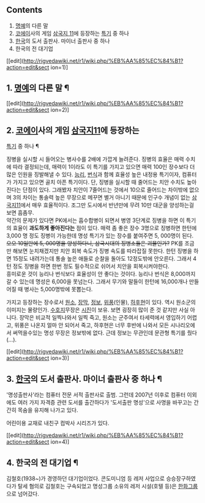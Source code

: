 ## Contents

    

1. [명예](%EB%AA%85%EC%98%88.md)의 다른 말 
2. [코에이](%EC%BD%94%EC%97%90%EC%9D%B4.md)사의 게임 [삼국지 11](%EC%82%BC%EA%B5%AD%EC%A7%80%2011.md)에 등장하는 [특기](%ED%8A%B9%EA%B8%B0%28%EC%82%BC%EA%B5%AD%EC%A7%8011%29.md) 중 하나 
3. [한국](%ED%95%9C%EA%B5%AD.md)의 도서 출판사. 마이너 출판사 중 하나 
4. 한국의 전 대기업 

[[edit](http://rigvedawiki.net/r1/wiki.php/%EB%AA%85%EC%84%B1?action=edit&sect
ion=1)]

## 1. [명예](%EB%AA%85%EC%98%88.md)의 다른 말 ¶

  

[[edit](http://rigvedawiki.net/r1/wiki.php/%EB%AA%85%EC%84%B1?action=edit&sect
ion=2)]

## 2. [코에이](%EC%BD%94%EC%97%90%EC%9D%B4.md)사의 게임 [삼국지11](%EC%82%BC%EA%B5%AD%EC%A7%80%2011.md)에 등장하는
[특기](%ED%8A%B9%EA%B8%B0%28%EC%82%BC%EA%B5%AD%EC%A7%8011%29.md) 중 하나 ¶

징병을 실시할 시 들어오는 병사수를 2배에 가깝게 늘려준다. 징병의 효율은 매력 수치에 따라 결정되는데, 매력이 1이라도 이 특기를 가지고
있으면 매력 100인 장수보다 더 많은 인원을 징발해낼 수 있다. [능리](%EB%8A%A5%EB%A6%AC.md),
[번식](%EB%B2%88%EC%8B%9D.md)과 함께 효율성 높은 내정용 특기이자, 컴퓨터가 가지고 있으면 골치 아픈 특기이다.
단, 징병을 실시할 때 줄어드는 치안 수치도 높아진다는 단점이 있다. 그래봤자 치안이 7줄어드는 것에서 10으로 줄어드는 차이밖에 없으며
3의 차이는 통솔력 높은 무장으로 메꾸면 별거 아니기 때문에 인구수 개념이 없는 [삼국지11](%EC%82%BC%EA%B5%AD%EC%A7%80%2011.md)에서 매우 효율적이다. 조그만 도시에서 반년만에 무려 10만
대군을 양성하는걸 보면 흠좀무.  
약간의 문제가 있다면 PK에서는 흡수합병이 되면서 병영 3단계로 징병을 하면 이 특기의 효율이 **과도하게 좋아진다는** 점이 있다. 매력
좀 좋은 장수 3명으로 징병하면 한턴에 3,000 명 정도 징병이 가능한데 명성 특기가 있는 장수를 붙여주면 5, 000명이 된다.
<del>오오 10일만에 5, 000명을 양성하다니, 삼국시대의 징병소들은 괴물인가?</del> PK를 조금만 해보면 눈치채겠지만 치안 회복
속도가 징병 속도를 따라잡질 못한다. 한턴 징병을 하면 15정도 내려가는데 통솔 높은 애들로 순찰을 돌아도 12정도밖에 안오른다. 그래서
4턴 정도 징병을 하면 한번 정도 필수적으로 쉬어서 치안을 회복시켜야한다.  
흥미로운 것이 능리나 번식보다 효율성이 안 좋다는 것이다. 능리나 번식은 8,000까지 갈 수 있는데 명성은 6,000을 못넘는다. 그래서
무기와 말들이 한턴에 16,000개나 만들어질 때 병사는 5,000명밖에 못뽑는다.

  

가지고 등장하는 장수로서 [원소](%EC%9B%90%EC%86%8C%28%EC%82%BC%EA%B5%AD%EC%A7%80%29.md),
[장막](%EC%9E%A5%EB%A7%89#s-2.md), [정보](%EC%A0%95%EB%B3%B4#s-2.md),
[위풍](%EC%9C%84%ED%92%8D#s-3.md)(인물),
[하후현](%ED%95%98%ED%9B%84%ED%98%84.md)이 있다. 역시 원소군의 이미지는 물량인가.
[수호지](%EC%88%98%ED%98%B8%EC%A7%80.md)무장은 [시진](%EC%8B%9C%EC%A7%84.md)이
보유. 보면 굉장히 많이 준 것 같지만 사실 아니다. 장막은 비교적 일찍나와서 일찍 죽고, 원소는 군주여서 타세력에서 영입하기 어렵고,
위풍은 나온지 얼마 안 되어서 죽고, 하후현은 너무 후반에 나와서 모든 시나리오에서 써먹을수있는 명성 무장은 정보밖에 없다. 근데 정보는
무관인데 문관형 특기를 줬다(…).

  

[[edit](http://rigvedawiki.net/r1/wiki.php/%EB%AA%85%EC%84%B1?action=edit&sect
ion=3)]

## 3. [한국](%ED%95%9C%EA%B5%AD.md)의 도서 출판사. 마이너 출판사 중 하나 ¶

'명성출판사'라는 컴퓨터 전문 서적 출판사로 출범. 그런데 2007년 이후로 컴퓨터 이외에도 여러 가지 자격증 관련 도서를 출간하다가
'도서출판 명성'으로 사명을 바꾸고는 간간히 목숨을 유지해 나가고 있다.

  

어린이용 교재로 내친구 컴박사 시리즈가 있다.

  

[[edit](http://rigvedawiki.net/r1/wiki.php/%EB%AA%85%EC%84%B1?action=edit&sect
ion=4)]

## 4. 한국의 전 대기업 ¶

김철호(1938~)가 경영하던 대기업이었다. 콘도미니엄 등 레저 사업으로 승승장구하였다가 탈세 혐의로 김철호는 구속되었고 명성그룹 소유의
레저 시설(호텔 등)은 [한화그룹](%ED%95%9C%ED%99%94%EA%B7%B8%EB%A3%B9.md)으로 넘어갔다.

